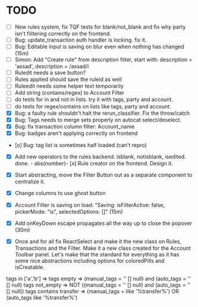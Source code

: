 # TODO
- [ ] New rules system, fix TQF tests for blank/not_blank and fix why party isn't filitering correctly on the frontend.
- [ ] Bug: update_transaction auth handler is locking. fix it.
- [ ] Bug: Editable input is saving on blur even when nothing has changed (15m)
- [ ] Simon: Add "Create rule" from description filter, start with: description = 'assad', description = /assad/i
- [ ] Ruledit needs a save button?
- [ ] Rules applied should save the ruleid as well
- [ ] Ruleedit needs some helper text temporarily
- [ ] Add string (contains/regex) to Account Filter
- [ ] do tests for in and not in lists. try it with tags, party and account.
- [ ] do tests for regex/contains on lists like tags, party and account.
- [x] Bug: a faulty rule shouldn't halt the rerun_classifier. Fix the throw/catch
- [x] Bug: Tags needs to merge sets properly on autocat select/deselect.
- [x] Bug: fix transaction column filter: Account_name
- [x] Bug: badges aren't applying correctly on frontend
- [o] Bug: tag list is sometimes half loaded (can't repro)
- [x] Add new operators to the rules backend. isblank, notisblank, isedited. done.
       - abs(number)- [x] Rule creator on the frontend. Design it.
- [x] Start abstracting, move the Filter Button out as a separate component to centralize it.
- [x] Change columns to use ghost button
- [x] Account Filter is saving on load: "Saving: isFilterActive: false, pickerMode: "is", selectedOptions: []" (15m)
- [x] Add onKeyDown escape propagates all the way up to close the popover (30m)
- [x] Once and for all fix ReactSelect and make it the new class on Rules, Transactions and the Filter. Make it a new class created for the Account Toolbar panel. Let's make that the standard for everything as it has some nice abstractions including options for coloredPills and isCreatable.


tags in ['a','b'] => 
tags empty        =>      (manual_tags = '' [] null) and (auto_tags = '' [] null)
tags not_empty    => NOT ((manual_tags = '' [] null) and (auto_tags = '' [] null))
tags contains transfer => (manual_tags = like '%transfer%') OR (auto_tags like '%transfer%')
